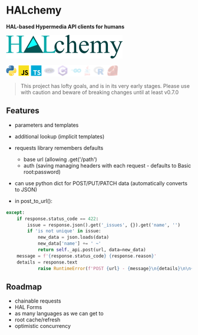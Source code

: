 # HALchemy
**HAL-based Hypermedia API clients for humans**

![](./img/halchemy-full-word.png)

![](./img/lang-bar.png)

> This project has lofty goals, and is in its very early stages.  Please use with caution and beware of breaking changes until at least v0.7.0



## Features

* parameters and templates
* additional lookup (implicit templates)
* requests library remembers defaults
  * base url (allowing .get('/path')
  * auth (saving managing headers with each request - defaults to Basic root:password)
* can use python dict for POST/PUT/PATCH data (automatically converts to JSON)

* in post_to_url():

```python
except:
    if response.status_code == 422:
        issue = response.json().get('_issues', {}).get('name', '')
        if 'is not unique' in issue:
            new_data = json.loads(data)
            new_data['name'] += ' ~'
            return self._api.post(url, data=new_data)
    message = f'{response.status_code} {response.reason}'
    details = response.text
            raise RuntimeError(f'POST {url} - {message}\n{details}\n\n{data}')
```

## Roadmap

* chainable requests
* HAL Forms
* as many languages as we can get to
* root cache/refresh
* optimistic concurrency

